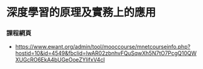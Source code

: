 # 深度學習的原理及實務上的應用

### 課程網頁
- https://www.ewant.org/admin/tool/mooccourse/mnetcourseinfo.php?hostid=10&id=4549&fbclid=IwAR02zbnhvFQuSqwXh5N7tO7PcgQ10QWXUGcRO6EkA4bUGeOoeZYlifxV4cI
